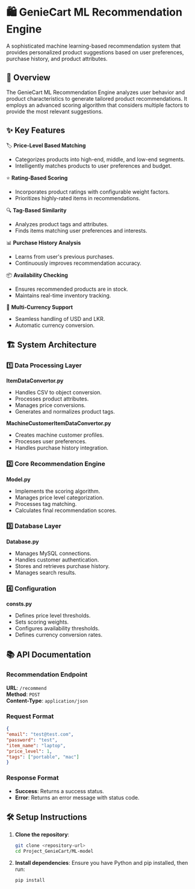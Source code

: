 # 🛍️ GenieCart ML Recommendation Engine

A sophisticated machine learning-based recommendation system that provides personalized product suggestions based on user preferences, purchase history, and product attributes.

## 🎯 Overview

The GenieCart ML Recommendation Engine analyzes user behavior and product characteristics to generate tailored product recommendations. It employs an advanced scoring algorithm that considers multiple factors to provide the most relevant suggestions.

## ✨ Key Features

🏷️ **Price-Level Based Matching**
- Categorizes products into high-end, middle, and low-end segments.
- Intelligently matches products to user preferences and budget.

⭐ **Rating-Based Scoring**
- Incorporates product ratings with configurable weight factors.
- Prioritizes highly-rated items in recommendations.

🔍 **Tag-Based Similarity**
- Analyzes product tags and attributes.
- Finds items matching user preferences and interests.

📊 **Purchase History Analysis**
- Learns from user's previous purchases.
- Continuously improves recommendation accuracy.

📦 **Availability Checking**
- Ensures recommended products are in stock.
- Maintains real-time inventory tracking.

💱 **Multi-Currency Support**
- Seamless handling of USD and LKR.
- Automatic currency conversion.

## 🏗️ System Architecture

### 1️⃣ Data Processing Layer
**ItemDataConvertor.py**
- Handles CSV to object conversion.
- Processes product attributes.
- Manages price conversions.
- Generates and normalizes product tags.

**MachineCustomerItemDataConvertor.py**
- Creates machine customer profiles.
- Processes user preferences.
- Handles purchase history integration.

### 2️⃣ Core Recommendation Engine
**Model.py**
- Implements the scoring algorithm.
- Manages price level categorization.
- Processes tag matching.
- Calculates final recommendation scores.

### 3️⃣ Database Layer
**Database.py**
- Manages MySQL connections.
- Handles customer authentication.
- Stores and retrieves purchase history.
- Manages search results.

### 4️⃣ Configuration
**consts.py**
- Defines price level thresholds.
- Sets scoring weights.
- Configures availability thresholds.
- Defines currency conversion rates.

## 📚 API Documentation

### Recommendation Endpoint
**URL**: `/recommend`  
**Method**: `POST`  
**Content-Type**: `application/json`

### Request Format
```json
{
"email": "test@test.com",
"password": "test",
"item_name": "laptop",
"price_level": 1,
"tags": ["portable", "mac"]
}
```

### Response Format
- **Success**: Returns a success status.
- **Error**: Returns an error message with status code.

## 🛠️ Setup Instructions

1. **Clone the repository**:
   ```bash
   git clone <repository-url>
   cd Project_GenieCart/ML-model
   ```

2. **Install dependencies**:
   Ensure you have Python and pip installed, then run:
   ```bash
   pip install
   ```